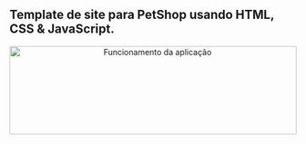 


 ## Template de site para PetShop usando HTML, CSS & JavaScript.



<p align="center">
  <img alt="Funcionamento da aplicação" src="https://github.com/VitoriaFelix/webSites/blob/main/PetShop/image/gif.gif" width="100%" height="20%">
</p>
